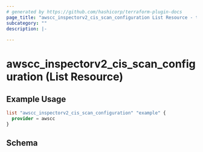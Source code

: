 ```yaml
---
# generated by https://github.com/hashicorp/terraform-plugin-docs
page_title: "awscc_inspectorv2_cis_scan_configuration List Resource - terraform-provider-awscc"
subcategory: ""
description: |-
  
---
```


# awscc_inspectorv2_cis_scan_configuration (List Resource)



## Example Usage

```terraform
list "awscc_inspectorv2_cis_scan_configuration" "example" {
  provider = awscc
}
```

<!-- schema generated by tfplugindocs -->
## Schema
